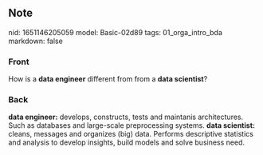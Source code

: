## Note
nid: 1651146205059
model: Basic-02d89
tags: 01_orga_intro_bda
markdown: false

### Front
How is a <b>data engineer</b> different from from a <b>data
scientist</b>?

### Back
<b>data engineer:</b> develops, constructs, tests and maintanis
architectures. Such as databases and large-scale preprocessing
systems. <b style="">data scientist:</b> cleans, messages and
organizes (big) data. Performs descriptive statistics and analysis
to develop insights, build models and solve business need.
